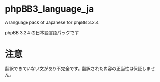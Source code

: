 phpBB3_language_ja
==================

A language pack of Japanese for phpBB 3.2.4

phpBB 3.2.4 の日本語言語パックです


注意
====

翻訳できていない文があり不完全です。翻訳された内容の正当性は保証しません。
